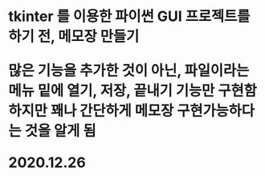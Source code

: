 <h1>tkinter 를 이용한 파이썬 GUI 프로젝트를 하기 전, 메모장 만들기
<br>

많은 기능을 추가한 것이 아닌, 파일이라는 메뉴 밑에 열기, 저장, 끝내기 기능만 구현함
하지만 꽤나 간단하게 메모장 구현가능하다는 것을 알게 됨

2020.12.26
